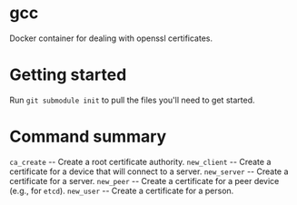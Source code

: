 # gcc
Docker container for dealing with openssl certificates.

Getting started
===============
Run `git submodule init` to pull the files you'll need to get started.

Command summary
===============
`ca_create` -- Create a root certificate authority.
`new_client` -- Create a certificate for a device that will connect to a server.
`new_server` -- Create a certificate for a server.
`new_peer` -- Create a certificate for a peer device (e.g., for `etcd`).
`new_user` -- Create a certificate for a person.
